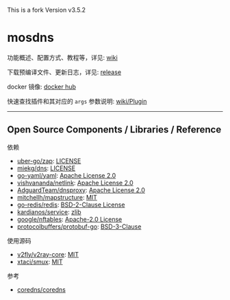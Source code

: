 This is a fork Version
v3.5.2
# mosdns

功能概述、配置方式、教程等，详见: [wiki](https://github.com/IrineSistiana/mosdns/wiki)

下载预编译文件、更新日志，详见: [release](https://github.com/IrineSistiana/mosdns/releases)

docker 镜像: [docker hub](https://hub.docker.com/r/irinesistiana/mosdns)

快速查找插件和其对应的 `args` 参数说明: [wiki/Plugin](https://github.com/IrineSistiana/mosdns/wiki/Plugin)

---

## Open Source Components / Libraries / Reference

依赖

* [uber-go/zap](https://github.com/uber-go/zap): [LICENSE](https://github.com/uber-go/zap/blob/master/LICENSE.txt)
* [miekg/dns](https://github.com/miekg/dns): [LICENSE](https://github.com/miekg/dns/blob/master/LICENSE)
* [go-yaml/yaml](https://github.com/go-yaml/yaml): [Apache License 2.0](https://github.com/go-yaml/yaml/blob/v2/LICENSE)
* [vishvananda/netlink](https://github.com/vishvananda/netlink): [Apache License 2.0](https://github.com/vishvananda/netlink/blob/master/LICENSE)
* [AdguardTeam/dnsproxy](https://github.com/AdguardTeam/dnsproxy): [Apache License 2.0](https://github.com/AdguardTeam/dnsproxy/blob/master/LICENSE)
* [mitchellh/mapstructure](https://github.com/mitchellh/mapstructure): [MIT](https://github.com/mitchellh/mapstructure/blob/master/LICENSE)
* [go-redis/redis](https://github.com/go-redis/redis): [BSD-2-Clause License](https://github.com/go-redis/redis/blob/master/LICENSE)
* [kardianos/service](https://github.com/kardianos/service): [zlib](https://github.com/kardianos/service/blob/master/LICENSE)
* [google/nftables](https://github.com/google/nftables): [Apache-2.0 License](https://github.com/google/nftables/blob/master/LICENSE)
* [protocolbuffers/protobuf-go](https://github.com/protocolbuffers/protobuf-go): [BSD-3-Clause](https://github.com/protocolbuffers/protobuf-go/blob/master/LICENSE)

使用源码

* [v2fly/v2ray-core](https://github.com/v2fly/v2ray-core): [MIT](https://github.com/v2fly/v2ray-core/blob/master/LICENSE)
* [xtaci/smux](https://github.com/xtaci/smux): [MIT](https://github.com/xtaci/smux/blob/master/LICENSE)

参考

* [coredns/coredns](https://github.com/coredns/coredns)